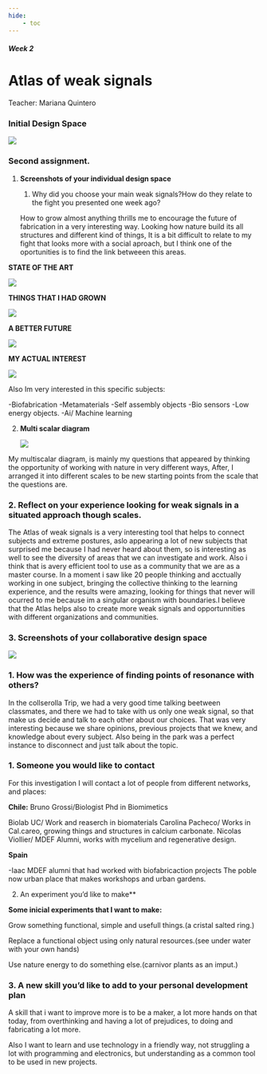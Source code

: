 ```yaml
---
hide:
    - toc
---
```


##### Week 2

# Atlas of weak signals

Teacher: Mariana Quintero
         

### Initial Design Space

![](../images/ws1.png)


### Second assignment.

1. **Screenshots of your individual design space**
    1. Why did you choose your main weak signals?How do they relate to the fight you presented one week ago?

    How to grow almost anything thrills me to encourage the future of fabrication in a very interesting way. Looking how nature build its all structures and different kind of things, It is a bit difficult to relate to my fight that looks more with a social aproach, but I think one of the oportunities is to find the link betweeen this areas.
    

**STATE OF THE ART**

![](../images/ws2.png)

**THINGS THAT I HAD GROWN**

![](../images/ws3.png)


**A BETTER FUTURE**

![](../images/ws5.png)

**MY ACTUAL INTEREST**

![](../images/ws6.png)

Also Im very interested in this specific subjects:

-Biofabrication
-Metamaterials
-Self assembly objects
-Bio sensors
-Low energy objects.
-Ai/ Machine learning

2. **Multi scalar diagram**
   
   ![](../images/md.png)

My multiscalar diagram, is mainly my questions that appeared by thinking the opportunity of working with nature in very different ways, After, I arranged it into different scales to be new starting points from the scale that the questions are.


### 2. Reflect on your experience looking for weak signals in a situated approach though scales.

The Atlas of weak signals is a very interesting tool that helps to connect subjects and extreme postures, aslo appearing a lot of new subjects that surprised me because I had never heard about them, so is interesting as well to see the diversity of areas that we can investigate and work. Also i think that is avery efficient tool to use as a community that we are as a master course. In a moment i saw like 20 people thinking and acctually working in one subject, bringing the collective thinking to the learning experience, and the results were amazing, looking for things that never will ocurred to me because im a singular organism with boundaries.I believe that the Atlas helps also to create more weak signals and opportunnities with different organizations and communities.


### 3. **Screenshots of your collaborative design space**

![](../images/CB.png)

### 1. How was the experience of finding points of resonance with others?

In the collserolla Trip, we had a very good time talking beetween classmates, and there we had to take with us only one weak signal, so that make us decide and talk to each other about our choices. That was very interesting because we share opinions, previous projects that we knew, and knowledge about every subject. Also being in the park was a perfect instance to disconnect and just talk about the topic.
    
### 1. Someone you would like to contact

For this investigation I will contact a lot of people from different networks, and places:

**Chile:**
Bruno Grossi/Biologist Phd in Biomimetics

Biolab UC/ Work and reaserch in biomaterials
Carolina Pacheco/ Works in Cal.careo, growing things and structures in calcium carbonate.
Nicolas Viollier/ MDEF Alumni, works with mycelium and regenerative design.


**Spain**

-Iaac MDEF alumni that had worked with biofabricaction projects
The poble now urban place that makes workshops and urban gardens.


 2. An experiment you’d like to make**

**Some inicial experiments that I want to make:**

Grow something functional, simple and usefull things.(a cristal salted ring.)

Replace a functional object using only natural resources.(see under water with your own hands)

Use nature energy to do something else.(carnivor plants as an imput.)



### 3. A new skill you’d like to add to your personal development plan

 A skill that i want to improve more is to be a maker, a lot more hands on that today, from overthinking and having a lot of prejudices, to doing and fabricating a lot more.

 Also I want to learn and use technology in a friendly way, not struggling a lot with programming and electronics, but understanding as a common tool to be used in new projects.

